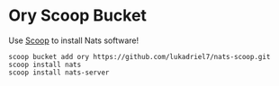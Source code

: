 # Ory Scoop Bucket

Use [Scoop](https://scoop.sh) to install Nats software!

```
scoop bucket add ory https://github.com/lukadriel7/nats-scoop.git
scoop install nats
scoop install nats-server
```